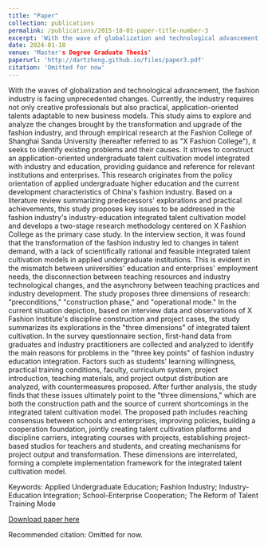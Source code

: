```yaml
---
title: "Paper"
collection: publications
permalink: /publications/2015-10-01-paper-title-number-3
excerpt: 'With the wave of globalization and technological advancement, the fashion industry is facing unprecedented transformation. Currently, the fashion industry requires not only professionals with creative thinking but also practical talents who can adapt to new business models. Therefore, this study aims to explore and analyze the changes brought by the transformation and upgrading of the fashion industry, as well as to conduct an empirical study on the Fashion College of Shanghai S University of Applied Sciences (hereinafter referred to as "X Fashion College"). The goal is to identify existing problems and their causes, and to build an applied undergraduate talent cultivation model that integrates industry and education, tailored to the current needs of the fashion industry, providing guidance and reference for relevant institutions and businesses.'
date: 2024-01-18
venue: 'Master's Degree Graduate Thesis'
paperurl: 'http://dartzheng.github.io/files/paper3.pdf'
citation: 'Omitted for now'
---
```

With the waves of globalization and technological advancement, the fashion industry is facing unprecedented changes. Currently, the industry requires not only creative professionals but also practical, application-oriented talents adaptable to new business models. This study aims to explore and analyze the changes brought by the transformation and upgrade of the fashion industry, and through empirical research at the Fashion College of Shanghai Sanda University (hereafter referred to as "X Fashion College"), it seeks to identify existing problems and their causes. It strives to construct an application-oriented undergraduate talent cultivation model integrated with industry and education, providing guidance and reference for relevant institutions and enterprises.
This research originates from the policy orientation of applied undergraduate higher education and the current development characteristics of China's fashion industry. Based on a literature review summarizing predecessors' explorations and practical achievements, this study proposes key issues to be addressed in the fashion industry's industry-education integrated talent cultivation model and develops a two-stage research methodology centered on X Fashion College as the primary case study.
In the interview section, it was found that the transformation of the fashion industry led to changes in talent demand, with a lack of scientifically rational and feasible integrated talent cultivation models in applied undergraduate institutions. This is evident in the mismatch between universities' education and enterprises' employment needs, the disconnection between teaching resources and industry technological changes, and the asynchrony between teaching practices and industry development. The study proposes three dimensions of research: "preconditions," "construction phase," and "operational mode."
In the current situation depiction, based on interview data and observations of X Fashion Institute's discipline construction and project cases, the study summarizes its explorations in the "three dimensions" of integrated talent cultivation.
In the survey questionnaire section, first-hand data from graduates and industry practitioners are collected and analyzed to identify the main reasons for problems in the "three key points" of fashion industry education integration. Factors such as students' learning willingness, practical training conditions, faculty, curriculum system, project introduction, teaching materials, and project output distribution are analyzed, with countermeasures proposed.
After further analysis, the study finds that these issues ultimately point to the "three dimensions," which are both the construction path and the source of current shortcomings in the integrated talent cultivation model. The proposed path includes reaching consensus between schools and enterprises, improving policies, building a cooperation foundation, jointly creating talent cultivation platforms and discipline carriers, integrating courses with projects, establishing project-based studios for teachers and students, and creating mechanisms for project output and transformation. These dimensions are interrelated, forming a complete implementation framework for the integrated talent cultivation model.


Keywords: Applied Undergraduate Education; Fashion Industry; Industry-Education Integration; School-Enterprise Cooperation; The Reform of Talent Training Mode

[Download paper here](http://dartzheng.github.io/files/paper3.pdf)

Recommended citation: Omitted for now.